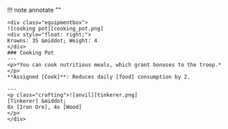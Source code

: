 !!! note annotate ""

    <div class="equipmentbox">
    ![cooking pot][cooking_pot.png]
    <div style="float: right;">
    Krowns: 35 &middot; Weight: 4
    </div>
    ### Cooking Pot
    ---
    <p>*You can cook nutritious meals, which grant bonuses to the troop.*</p>
    **Assigned [Cook]**: Reduces daily [food] consumption by 2.

    ---
    <p class="crafting">![anvil][tinkerer.png] 
    [Tinkerer] &middot; 
    8x [Iron Ore], 4x [Wood]
    </p>
    </div>
